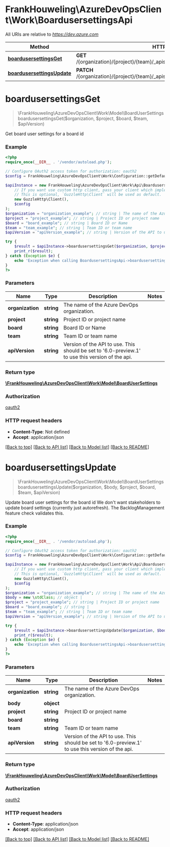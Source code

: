 # FrankHouweling\AzureDevOpsClient\Work\BoardusersettingsApi

All URIs are relative to *https://dev.azure.com*

Method | HTTP request | Description
------------- | ------------- | -------------
[**boardusersettingsGet**](BoardusersettingsApi.md#boardusersettingsGet) | **GET** /{organization}/{project}/{team}/_apis/work/boards/{board}/boardusersettings | 
[**boardusersettingsUpdate**](BoardusersettingsApi.md#boardusersettingsUpdate) | **PATCH** /{organization}/{project}/{team}/_apis/work/boards/{board}/boardusersettings | 


# **boardusersettingsGet**
> \FrankHouweling\AzureDevOpsClient\Work\Model\BoardUserSettings boardusersettingsGet($organization, $project, $board, $team, $apiVersion)



Get board user settings for a board id

### Example
```php
<?php
require_once(__DIR__ . '/vendor/autoload.php');

// Configure OAuth2 access token for authorization: oauth2
$config = FrankHouweling\AzureDevOpsClient\Work\Configuration::getDefaultConfiguration()->setAccessToken('YOUR_ACCESS_TOKEN');

$apiInstance = new FrankHouweling\AzureDevOpsClient\Work\Api\BoardusersettingsApi(
    // If you want use custom http client, pass your client which implements `GuzzleHttp\ClientInterface`.
    // This is optional, `GuzzleHttp\Client` will be used as default.
    new GuzzleHttp\Client(),
    $config
);
$organization = "organization_example"; // string | The name of the Azure DevOps organization.
$project = "project_example"; // string | Project ID or project name
$board = "board_example"; // string | Board ID or Name
$team = "team_example"; // string | Team ID or team name
$apiVersion = "apiVersion_example"; // string | Version of the API to use.  This should be set to '6.0-preview.1' to use this version of the api.

try {
    $result = $apiInstance->boardusersettingsGet($organization, $project, $board, $team, $apiVersion);
    print_r($result);
} catch (Exception $e) {
    echo 'Exception when calling BoardusersettingsApi->boardusersettingsGet: ', $e->getMessage(), PHP_EOL;
}
?>
```

### Parameters

Name | Type | Description  | Notes
------------- | ------------- | ------------- | -------------
 **organization** | **string**| The name of the Azure DevOps organization. |
 **project** | **string**| Project ID or project name |
 **board** | **string**| Board ID or Name |
 **team** | **string**| Team ID or team name |
 **apiVersion** | **string**| Version of the API to use.  This should be set to &#39;6.0-preview.1&#39; to use this version of the api. |

### Return type

[**\FrankHouweling\AzureDevOpsClient\Work\Model\BoardUserSettings**](../Model/BoardUserSettings.md)

### Authorization

[oauth2](../../README.md#oauth2)

### HTTP request headers

 - **Content-Type**: Not defined
 - **Accept**: application/json

[[Back to top]](#) [[Back to API list]](../../README.md#documentation-for-api-endpoints) [[Back to Model list]](../../README.md#documentation-for-models) [[Back to README]](../../README.md)

# **boardusersettingsUpdate**
> \FrankHouweling\AzureDevOpsClient\Work\Model\BoardUserSettings boardusersettingsUpdate($organization, $body, $project, $board, $team, $apiVersion)



Update board user settings for the board id  We don't want stakeholders to update board settings (currently just autorefresh). The BacklogManagement feature check validates this.

### Example
```php
<?php
require_once(__DIR__ . '/vendor/autoload.php');

// Configure OAuth2 access token for authorization: oauth2
$config = FrankHouweling\AzureDevOpsClient\Work\Configuration::getDefaultConfiguration()->setAccessToken('YOUR_ACCESS_TOKEN');

$apiInstance = new FrankHouweling\AzureDevOpsClient\Work\Api\BoardusersettingsApi(
    // If you want use custom http client, pass your client which implements `GuzzleHttp\ClientInterface`.
    // This is optional, `GuzzleHttp\Client` will be used as default.
    new GuzzleHttp\Client(),
    $config
);
$organization = "organization_example"; // string | The name of the Azure DevOps organization.
$body = new \stdClass; // object | 
$project = "project_example"; // string | Project ID or project name
$board = "board_example"; // string | 
$team = "team_example"; // string | Team ID or team name
$apiVersion = "apiVersion_example"; // string | Version of the API to use.  This should be set to '6.0-preview.1' to use this version of the api.

try {
    $result = $apiInstance->boardusersettingsUpdate($organization, $body, $project, $board, $team, $apiVersion);
    print_r($result);
} catch (Exception $e) {
    echo 'Exception when calling BoardusersettingsApi->boardusersettingsUpdate: ', $e->getMessage(), PHP_EOL;
}
?>
```

### Parameters

Name | Type | Description  | Notes
------------- | ------------- | ------------- | -------------
 **organization** | **string**| The name of the Azure DevOps organization. |
 **body** | **object**|  |
 **project** | **string**| Project ID or project name |
 **board** | **string**|  |
 **team** | **string**| Team ID or team name |
 **apiVersion** | **string**| Version of the API to use.  This should be set to &#39;6.0-preview.1&#39; to use this version of the api. |

### Return type

[**\FrankHouweling\AzureDevOpsClient\Work\Model\BoardUserSettings**](../Model/BoardUserSettings.md)

### Authorization

[oauth2](../../README.md#oauth2)

### HTTP request headers

 - **Content-Type**: application/json
 - **Accept**: application/json

[[Back to top]](#) [[Back to API list]](../../README.md#documentation-for-api-endpoints) [[Back to Model list]](../../README.md#documentation-for-models) [[Back to README]](../../README.md)

